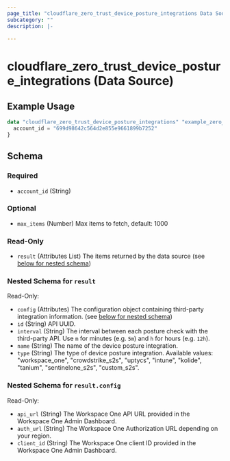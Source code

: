 ```yaml
---
page_title: "cloudflare_zero_trust_device_posture_integrations Data Source - Cloudflare"
subcategory: ""
description: |-
  
---
```


# cloudflare_zero_trust_device_posture_integrations (Data Source)



## Example Usage

```terraform
data "cloudflare_zero_trust_device_posture_integrations" "example_zero_trust_device_posture_integrations" {
  account_id = "699d98642c564d2e855e9661899b7252"
}
```

<!-- schema generated by tfplugindocs -->
## Schema

### Required

- `account_id` (String)

### Optional

- `max_items` (Number) Max items to fetch, default: 1000

### Read-Only

- `result` (Attributes List) The items returned by the data source (see [below for nested schema](#nestedatt--result))

<a id="nestedatt--result"></a>
### Nested Schema for `result`

Read-Only:

- `config` (Attributes) The configuration object containing third-party integration information. (see [below for nested schema](#nestedatt--result--config))
- `id` (String) API UUID.
- `interval` (String) The interval between each posture check with the third-party API. Use `m` for minutes (e.g. `5m`) and `h` for hours (e.g. `12h`).
- `name` (String) The name of the device posture integration.
- `type` (String) The type of device posture integration.
Available values: "workspace_one", "crowdstrike_s2s", "uptycs", "intune", "kolide", "tanium", "sentinelone_s2s", "custom_s2s".

<a id="nestedatt--result--config"></a>
### Nested Schema for `result.config`

Read-Only:

- `api_url` (String) The Workspace One API URL provided in the Workspace One Admin Dashboard.
- `auth_url` (String) The Workspace One Authorization URL depending on your region.
- `client_id` (String) The Workspace One client ID provided in the Workspace One Admin Dashboard.


